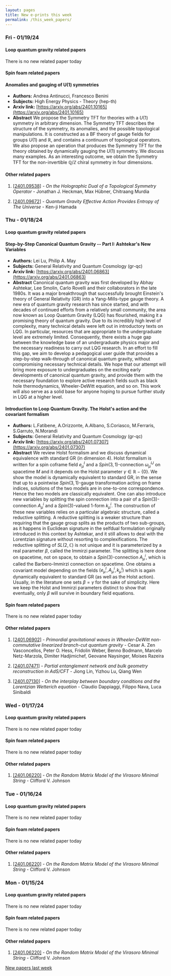 ```yaml
---
layout: pages
title: New e-prints this week
permalink: /this_week_papers/
---
```




### Fri - 01/19/24

#### Loop quantum gravity related papers

There is no new related paper today 

#### Spin foam related papers

#### **Anomalies and gauging of U(1) symmetries**
 - **Authors:** Andrea Antinucci, Francesco Benini
 - **Subjects:** High Energy Physics - Theory (hep-th)
 - **Arxiv link:** [https://arxiv.org/abs/2401.10165](https://arxiv.org/abs/2401.10165)
 - **Abstract**
 We propose the Symmetry TFT for theories with a $U(1)$ symmetry in arbitrary dimension. The Symmetry TFT describes the structure of the symmetry, its anomalies, and the possible topological manipulations. It is constructed as a BF theory of gauge fields for groups $U(1)$ and $\mathbb{R}$, and contains a continuum of topological operators. We also propose an operation that produces the Symmetry TFT for the theory obtained by dynamically gauging the $U(1)$ symmetry. We discuss many examples. As an interesting outcome, we obtain the Symmetry TFT for the non-invertible $\mathbb{Q}/\mathbb{Z}$ chiral symmetry in four dimensions. 



#### Other related papers

1. [[2401.09538]](https://arxiv.org/abs/2401.09538) - *On the Holographic Dual of a Topological Symmetry Operator* - Jonathan J. Heckman, Max Hübner, Chitraang Murdia

1. [[2401.09672]](https://arxiv.org/abs/2401.09672) - *Quantum Gravity Effective Action Provides Entropy of The Universe* - Ken-ji Hamada



### Thu - 01/18/24

#### Loop quantum gravity related papers

#### **Step-by-Step Canonical Quantum Gravity -- Part I: Ashtekar's New  Variables**
 - **Authors:** Lei Lu, Philip A. May
 - **Subjects:** General Relativity and Quantum Cosmology (gr-qc)
 - **Arxiv link:** [https://arxiv.org/abs/2401.06863](https://arxiv.org/abs/2401.06863)
 - **Abstract**
 Canonical quantum gravity was first developed by Abhay Ashtekar, Lee Smolin, Carlo Rovelli and their collaborators in the late 1980s. It was a major breakthrough that successfully brought Einstein's theory of General Relativity (GR) into a Yang-Mills-type gauge theory. A new era of quantum gravity research has since started, and with decades of continued efforts from a relatively small community, the area now known as Loop Quantum Gravity (LQG) has flourished, making it a promising theory of quantum gravity. Due to its incredibly high level of complexity, many technical details were left out in introductory texts on LQG. In particular, resources that are appropriate to the undergraduate level are extremely limited. Consequently, there exists a huge gap between the knowledge base of an undergraduate physics major and the necessary readiness to carry out LQG research. In an effort to fill this gap, we aim to develop a pedagogical user guide that provides a step-by-step walk-through of canonical quantum gravity, without compromising necessary technical details. We hope that our attempt will bring more exposure to undergraduates on the exciting early developments of canonical quantum gravity, and provide them with the necessary foundation to explore active research fields such as black hole thermodynamics, Wheeler-DeWitt equation, and so on. This work will also serve as a solid base for anyone hoping to pursue further study in LQG at a higher level. 

#### **Introduction to Loop Quantum Gravity. The Holst's action and the  covariant formalism**
 - **Authors:** L.Fatibene, A.Orizzonte, A.Albano, S.Coriasco, M.Ferraris, S.Garruto, N.Morandi
 - **Subjects:** General Relativity and Quantum Cosmology (gr-qc)
 - **Arxiv link:** [https://arxiv.org/abs/2401.07307](https://arxiv.org/abs/2401.07307)
 - **Abstract**
 We review Holst formalism and we discuss dynamical equivalence with standard GR (in dimension 4). Holst formalism is written for a spin coframe field $e^I_\mu$ and a $Spin(3,1)$-connection $\omega^{IJ}_\mu$ on spacetime $M$ and it depends on the Holst parameter $\gamma\in \mathbb{R}-\{0\}$. We show the model is dynamically equivalent to standard GR, in the sense that up to a pointwise $Spin(3,1)$-gauge transformation acting on frame indices, solutions of the two models are in one-to-one correspondence. Hence the two models are classically equivalent. One can also introduce new variables by splitting the spin connection into a pair of a $Spin(3)$-connection $A^i_\mu$ and a $Spin(3)$-valued 1-form $k^i_\mu$. The construction of these new variables relies on a particular algebraic structure, called a reductive splitting. A reductive splitting is a weaker structure than requiring that the gauge group splits as the products of two sub-groups, as it happens in Euclidean signature in the selfdual formulation originally introduced in this context by Ashtekar, and it still allows to deal with the Lorentzian signature without resorting to complexifications. The reductive splitting of $SL(2, \mathbb{C})$ is not unique and it is parameterized by a real parameter $\beta$, called the Immirzi parameter. The splitting is here done on spacetime, not on space, to obtain a $Spin(3)$-connection $A^i_\mu$, which is called the Barbero-Immirzi connection on spacetime. One obtains a covariant model depending on the fields $(e^I_\mu, A^i_\mu, k^i_\mu)$ which is again dynamically equivalent to standard GR (as well as the Holst action). Usually, in the literature one sets $\beta=\gamma$ for the sake of simplicity. Here we keep the Holst and Immirzi parameters distinct to show that eventually, only $\beta$ will survive in boundary field equations. 

#### Spin foam related papers

There is no new related paper today 



#### Other related papers

1. [[2401.06902]](https://arxiv.org/abs/2401.06902) - *Primordial gravitational waves in Wheeler-DeWitt non-commutative  linearized branch-cut quantum gravity* - Cesar A. Zen Vasconcellos, Peter O. Hess, Fridolin Weber, Benno Bodmann, Marcelo Netz-Marzola, Dimiter Hadjimichef, Geovane Naysinger, Moises Razeira

1. [[2401.07471]](https://arxiv.org/abs/2401.07471) - *Partial entanglement network and bulk geometry reconstruction in AdS/CFT* - Jiong Lin, Yizhou Lu, Qiang Wen

1. [[2401.07130]](https://arxiv.org/abs/2401.07130) - *On the interplay between boundary conditions and the Lorentzian  Wetterich equation* - Claudio Dappiaggi, Filippo Nava, Luca Sinibaldi



### Wed - 01/17/24

#### Loop quantum gravity related papers

There is no new related paper today 

#### Spin foam related papers

There is no new related paper today 



#### Other related papers

1. [[2401.06220]](https://arxiv.org/abs/2401.06220) - *On the Random Matrix Model of the Virasoro Minimal String* - Clifford V. Johnson



### Tue - 01/16/24

#### Loop quantum gravity related papers

There is no new related paper today 

#### Spin foam related papers

There is no new related paper today 



#### Other related papers

1. [[2401.06220]](https://arxiv.org/abs/2401.06220) - *On the Random Matrix Model of the Virasoro Minimal String* - Clifford V. Johnson



### Mon - 01/15/24

#### Loop quantum gravity related papers

There is no new related paper today 

#### Spin foam related papers

There is no new related paper today 



#### Other related papers

1. [[2401.06220]](https://arxiv.org/abs/2401.06220) - *On the Random Matrix Model of the Virasoro Minimal String* - Clifford V. Johnson






[New papers last week]({{site.url}}/archived/weekly/pre-prints/2024/01/15/archived_weekly_papers.html)